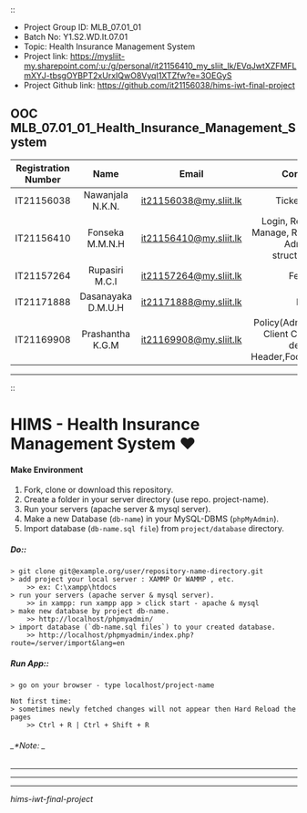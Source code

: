 ::
* Project Group ID: MLB_07.01_01
* Batch No: Y1.S2.WD.It.07.01
* Topic: Health Insurance Management System
* Project link: https://mysliit-my.sharepoint.com/:u:/g/personal/it21156410_my_sliit_lk/EVqJwtXZFMFLmXYJ-tbsgOYBPT2xUrxIQwO8VyqI1XTZfw?e=3OEGyS
* Project Github link: https://github.com/it21156038/hims-iwt-final-project


## OOC MLB_07.01_01_Health_Insurance_Management_System

| Registration Number | Name | Email | Contribution |
| :---: | :---: | :---: | :---: |
| IT21156038 | Nawanjala N.K.N. | it21156038@my.sliit.lk | Ticket (Enquiry) |
| IT21156410 | Fonseka M.M.N.H | it21156410@my.sliit.lk | Login, Register, Profile Manage, Related designs & AdminPanel structure,Contact |
| IT21157264 | Rupasiri M.C.I | it21157264@my.sliit.lk | Feedback |
| IT21171888 | Dasanayaka D.M.U.H | it21171888@my.sliit.lk | Forum |
| IT21169908 | Prashantha K.G.M  | it21169908@my.sliit.lk | Policy(Admin), Buy Policy, Client Create, Related designs & Header,Footer,Home,About |

______________
::
# **HIMS - Health Insurance Management System ❤**


#### Make Environment
 1. Fork, clone or download this repository.
 2. Create a folder in your server directory (use repo. project-name).
 3. Run your servers (apache server & mysql server).
 3. Make a new Database (`db-name`) in your MySQL-DBMS (`phpMyAdmin`).
 4. Import database (`db-name.sql file`) from `project/database` directory.
 
##### Do::
    > git clone git@example.org/user/repository-name-directory.git
    > add project your local server : XAMMP Or WAMMP , etc.
        >> ex: C:\xampp\htdocs
    > run your servers (apache server & mysql server).
        >> in xampp: run xampp app > click start - apache & mysql
    > make new database by project db-name.
        >> http://localhost/phpmyadmin/
    > import database (`db-name.sql files`) to your created database.
        >> http://localhost/phpmyadmin/index.php?route=/server/import&lang=en 

##### Run App::
    > go on your browser - type localhost/project-name
    
    Not first time:
    > sometimes newly fetched changes will not appear then Hard Reload the pages
        >> Ctrl + R | Ctrl + Shift + R


###### _*Note: _
______________
______________
______________
_hims-iwt-final-project_